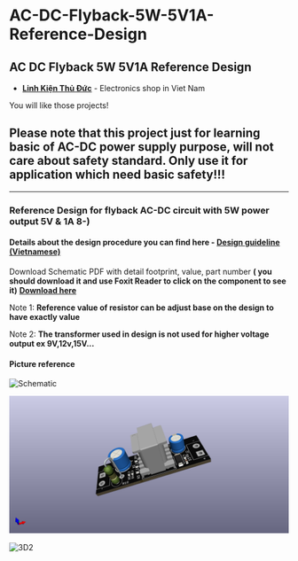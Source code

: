 # AC-DC-Flyback-5W-5V1A-Reference-Design
AC DC Flyback 5W 5V1A Reference Design
---

- __[Linh Kiện Thủ Đức](https://linhkienthuduc.com/)__ - Electronics shop in Viet Nam

You will like those projects!
## Please note that this project just for learning basic of AC-DC power supply purpose, will not care about safety standard. Only use it for application which need basic safety!!!
---

### Reference Design for flyback AC-DC circuit with 5W power output 5V & 1A 8-)
#### Details about the design procedure you can find here - __[Design guideline (Vietnamese)](https://linhkienthuduc.com/chia-se-thiet-ke-mau-va-tinh-toan-thiet-ke-mach-nguon-xung-flyback-ac-dc-5w-5v-1a-cho-cac-ung-dung-cong-suat-thap)__



Download Schematic PDF with detail footprint, value, part number **( you should download it and use Foxit Reader to click on the component to see it)**
__[Download here](https://github.com/TDLOGY/AC-DC-Flyback-5W-5V1A-Reference-Design/blob/main/5V2A_PS_EE1310_Schematic.pdf)__

Note 1: **Reference value of resistor can be adjust base on the design to have exactly value**

Note 2: **The transformer used in design is not used for higher voltage output ex 9V,12v,15V...**

#### Picture reference

![Schematic](https://github.com/TDLOGY/HW_AC-DC-Flyback-5W-5V1A-Reference-Design/blob/main/5V1A_PS_EE13.png)

![3D1](https://github.com/TDLOGY/AC-DC-Flyback-5W-5V1A-Reference-Design/blob/main/5V2A_PS_EE1310.png)

![3D2](https://github.com/TDLOGY/HW_AC-DC-Flyback-5W-5V1A-Reference-Design/blob/main/5V2A_PS_EE1310_2.png)

